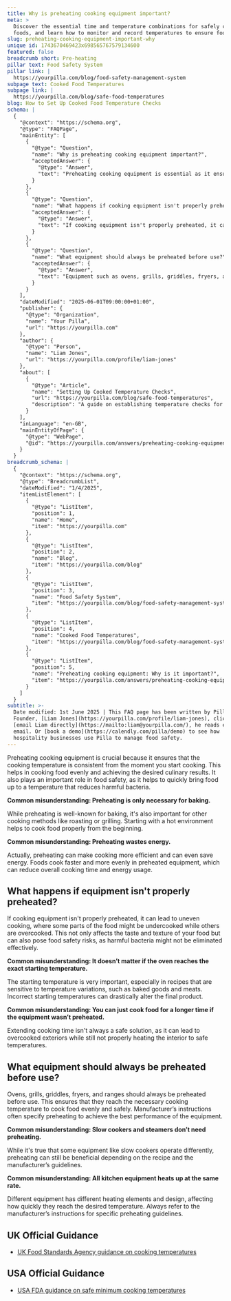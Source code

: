 ```yaml
---
title: Why is preheating cooking equipment important?
meta: >
  Discover the essential time and temperature combinations for safely cooking
  foods, and learn how to monitor and record temperatures to ensure food safety.
slug: preheating-cooking-equipment-important-why
unique id: 1743670469423x698565767579134600
featured: false
breadcrumb short: Pre-heating
pillar text: Food Safety System
pillar link: |
  https://yourpilla.com/blog/food-safety-management-system
subpage text: Cooked Food Temperatures
subpage link: |
  https://yourpilla.com/blog/safe-food-temperatures
blog: How to Set Up Cooked Food Temperature Checks
schema: |
  {
    "@context": "https://schema.org",
    "@type": "FAQPage",
    "mainEntity": [
      {
        "@type": "Question",
        "name": "Why is preheating cooking equipment important?",
        "acceptedAnswer": {
          "@type": "Answer",
          "text": "Preheating cooking equipment is essential as it ensures consistent cooking temperatures from the start, aiding in evenly cooked food and optimal culinary results. This practice is also crucial for food safety by quickly bringing foods to temperatures that inhibit harmful bacteria."
        }
      },
      {
        "@type": "Question",
        "name": "What happens if cooking equipment isn't properly preheated?",
        "acceptedAnswer": {
          "@type": "Answer",
          "text": "If cooking equipment isn't properly preheated, it can result in uneven cooking, with some parts of the food being undercooked and others overcooked, compromising both the safety and quality of the food."
        }
      },
      {
        "@type": "Question",
        "name": "What equipment should always be preheated before use?",
        "acceptedAnswer": {
          "@type": "Answer",
          "text": "Equipment such as ovens, grills, griddles, fryers, and ranges should always be preheated before use to ensure they reach the necessary temperature for even and safe food cooking. Adherence to manufacturer’s instructions for preheating is advised to attain optimal performance."
        }
      }
    ],
    "dateModified": "2025-06-01T09:00:00+01:00",
    "publisher": {
      "@type": "Organization",
      "name": "Your Pilla",
      "url": "https://yourpilla.com"
    },
    "author": {
      "@type": "Person",
      "name": "Liam Jones",
      "url": "https://yourpilla.com/profile/liam-jones"
    },
    "about": [
      {
        "@type": "Article",
        "name": "Setting Up Cooked Temperature Checks",
        "url": "https://yourpilla.com/blog/safe-food-temperatures",
        "description": "A guide on establishing temperature checks for cooked foods, ensuring compliance with food safety regulations."
      }
    ],
    "inLanguage": "en-GB",
    "mainEntityOfPage": {
      "@type": "WebPage",
      "@id": "https://yourpilla.com/answers/preheating-cooking-equipment-important-why"
    }
  }
breadcrumb_schema: |
  {
    "@context": "https://schema.org",
    "@type": "BreadcrumbList",
    "dateModified": "1/4/2025",
    "itemListElement": [
      {
        "@type": "ListItem",
        "position": 1,
        "name": "Home",
        "item": "https://yourpilla.com"
      },
      {
        "@type": "ListItem",
        "position": 2,
        "name": "Blog",
        "item": "https://yourpilla.com/blog"
      },
      {
        "@type": "ListItem",
        "position": 3,
        "name": "Food Safety System",
        "item": "https://yourpilla.com/blog/food-safety-management-system"
      },
      {
        "@type": "ListItem",
        "position": 4,
        "name": "Cooked Food Temperatures",
        "item": "https://yourpilla.com/blog/food-safety-management-system/safe-food-temperatures"
      },
      {
        "@type": "ListItem",
        "position": 5,
        "name": "Preheating cooking equipment: Why is it important?",
        "item": "https://yourpilla.com/answers/preheating-cooking-equipment-important-why"
      }
    ]
  }
subtitle: >-
  Date modified: 1st June 2025 | This FAQ page has been written by Pilla
  Founder, [Liam Jones](https://yourpilla.com/profile/liam-jones), click to
  [email Liam directly](https://mailto:liam@yourpilla.com/), he reads every
  email. Or [book a demo](https://calendly.com/pilla/demo) to see how
  hospitality businesses use Pilla to manage food safety.
---
```

Preheating cooking equipment is crucial because it ensures that the cooking temperature is consistent from the moment you start cooking. This helps in cooking food evenly and achieving the desired culinary results. It also plays an important role in food safety, as it helps to quickly bring food up to a temperature that reduces harmful bacteria.

**Common misunderstanding: Preheating is only necessary for baking.**

While preheating is well-known for baking, it's also important for other cooking methods like roasting or grilling. Starting with a hot environment helps to cook food properly from the beginning.

**Common misunderstanding: Preheating wastes energy.**

Actually, preheating can make cooking more efficient and can even save energy. Foods cook faster and more evenly in preheated equipment, which can reduce overall cooking time and energy usage.

## What happens if equipment isn't properly preheated?

If cooking equipment isn't properly preheated, it can lead to uneven cooking, where some parts of the food might be undercooked while others are overcooked. This not only affects the taste and texture of your food but can also pose food safety risks, as harmful bacteria might not be eliminated effectively.

**Common misunderstanding: It doesn’t matter if the oven reaches the exact starting temperature.**

The starting temperature is very important, especially in recipes that are sensitive to temperature variations, such as baked goods and meats. Incorrect starting temperatures can drastically alter the final product.

**Common misunderstanding: You can just cook food for a longer time if the equipment wasn’t preheated.**

Extending cooking time isn't always a safe solution, as it can lead to overcooked exteriors while still not properly heating the interior to safe temperatures.

## What equipment should always be preheated before use?

Ovens, grills, griddles, fryers, and ranges should always be preheated before use. This ensures that they reach the necessary cooking temperature to cook food evenly and safely. Manufacturer’s instructions often specify preheating to achieve the best performance of the equipment.

**Common misunderstanding: Slow cookers and steamers don’t need preheating.**

While it's true that some equipment like slow cookers operate differently, preheating can still be beneficial depending on the recipe and the manufacturer’s guidelines.

**Common misunderstanding: All kitchen equipment heats up at the same rate.**

Different equipment has different heating elements and design, affecting how quickly they reach the desired temperature. Always refer to the manufacturer’s instructions for specific preheating guidelines.

## UK Official Guidance

-   [UK Food Standards Agency guidance on cooking temperatures](https://www.food.gov.uk/safety-hygiene/cooking-your-food)

## USA Official Guidance

-   [USA FDA guidance on safe minimum cooking temperatures](https://www.fda.gov/media/107000/download)
